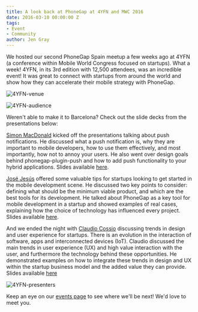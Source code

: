 ```yaml
---
title: A look back at PhoneGap at 4YFN and MWC 2016
date: 2016-03-10 00:00:00 Z
tags:
- Event
- Community
author: Jen Gray
---
```


We hosted our second PhoneGap Spain meetup a few weeks ago at 4YFN (a conference within Mobile World Congress focused on startups). What a week! 4YFN, in its 3rd edition with 12,500 attendees, was an incredible event! It was great to connect with startups from around the world and show how they can accelerate their mobile strategy with PhoneGap.

![4YFN-venue](/blog/uploads/2016-03/4yfn-1.jpg)

![4YFN-audience](/blog/uploads/2016-03/4yfn-2.jpg)

Weren't able to make it to Barcelona? Check out the slide decks from the presentations below:

[Simon MacDonald](https://twitter.com/macdonst) kicked off the presentations talking about push notifications. He discussed what a push notification is, why they are important to mobile developers, how to use them effectively, and most importantly, how not to annoy your users. He also went over design goals behind phonegap-plugin-push and how to add push functionality to your hybrid applications. Slides available [here](http://slides.com/simonmacdonald/push#/).

[José Jesús](https://twitter.com/JoseJ_PR) offered some valuable tips for startups looking to get started in the mobile development scene. He discussed two key points to consider: defining what should be the minimum viable product, and which are the best tools for its development. He talked about PhoneGap as a key tool for mobile development in a startup and showed examples of real cases, explaining how the choice of technology has influenced every project. Slides available [here](http://slides.com/josej_pr/phonegapspainbcn2016).

And we ended the night with [Claudio Cossio](https://twitter.com/ccossio) discussing trends in design and user experience for startups.
There is an evolution in the interaction of software, apps and interconnected devices (IoT). Claudio discussed the main trends in user experience (UX) and high value interaction with the user, and furthermore the technology behind these opportunities. He demonstrated examples on how to integrate these trends in design and UX within the startup business model and the added value they can provide. Slides available [here](http://www.slideshare.net/ccossio/ux-trends-for-startups-leveraging-voice-text-phonegap-meetup-4yfn-mwc)

![4YFN-presenters](/blog/uploads/2016-03/4yfn-3.jpg)

Keep an eye on our [events page](http://phonegap.com/event/) to see where we'll be next! We'd love to meet you.
